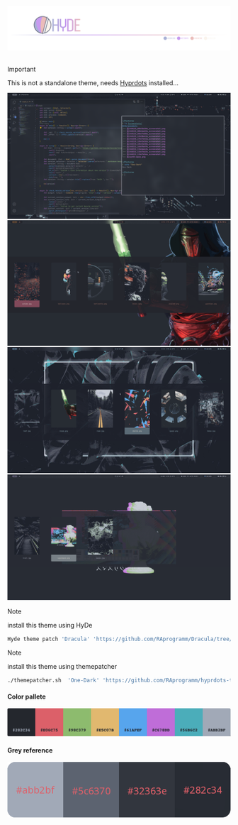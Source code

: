 <div align = center><img src="https://raw.githubusercontent.com/prasanthrangan/hyprdots/main/Source/assets/hyde_banner.png"><br><br></div>

> [!IMPORTANT]
> This is not a standalone theme, needs [Hyprdots](https://github.com/prasanthrangan/hyprdots) installed...

![t1](./screenshots/240213_11h51m40s_screenshot.png)
![t2](./screenshots/240213_11h46m43s_screenshot.png)
![t3](./screenshots/240213_11h47m22s_screenshot.png)
![t4](./screenshots/240213_11h47m56s_screenshot.png)

> [!NOTE]
> install this theme using HyDe

```sh
Hyde theme patch 'Dracula' 'https://github.com/RAprogramm/Dracula/tree/main' 'dracula-theme.theme-dracula~Dracula'
```



> [!NOTE]
> install this theme using themepatcher

```sh
./themepatcher.sh  'One-Dark' 'https://github.com/RAprogramm/hyprdots-theme/tree/One-Dark' 'mskelton.one-dark-theme~One Dark'
```

#### Color pallete
![colors](./screenshots/onedark-reference.png)

#### Grey reference
![grey](./screenshots/onedark_grey_ref.png)

